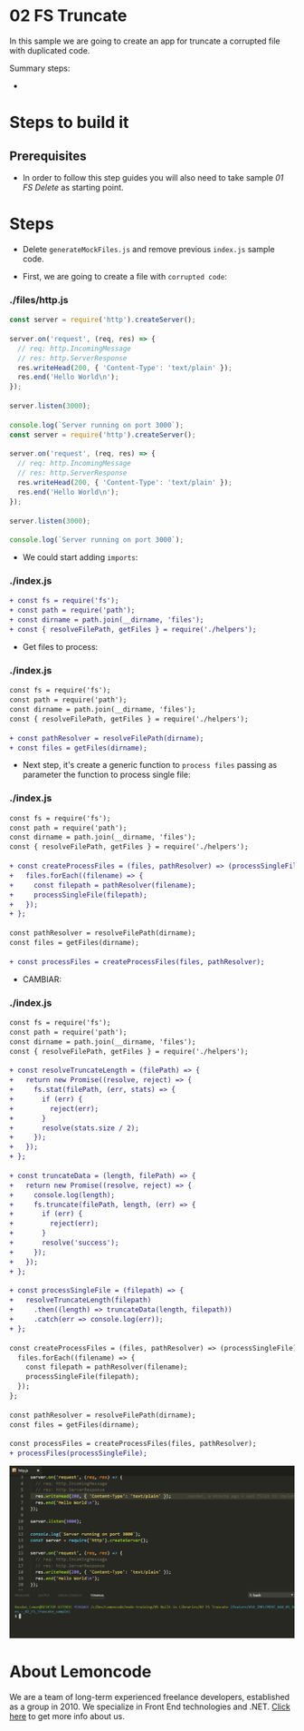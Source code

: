 # 02 FS Truncate

In this sample we are going to create an app for truncate a corrupted file with duplicated code.

Summary steps:

-

# Steps to build it

## Prerequisites

- In order to follow this step guides you will also need to take sample _01 FS Delete_ as starting point.

# Steps

- Delete `generateMockFiles.js` and remove previous `index.js` sample code.

- First, we are going to create a file with `corrupted code`:

### ./files/http.js

```javascript
const server = require('http').createServer();

server.on('request', (req, res) => {
  // req: http.IncomingMessage
  // res: http.ServerResponse
  res.writeHead(200, { 'Content-Type': 'text/plain' });
  res.end('Hello World\n');
});

server.listen(3000);

console.log(`Server running on port 3000`);
const server = require('http').createServer();

server.on('request', (req, res) => {
  // req: http.IncomingMessage
  // res: http.ServerResponse
  res.writeHead(200, { 'Content-Type': 'text/plain' });
  res.end('Hello World\n');
});

server.listen(3000);

console.log(`Server running on port 3000`);

```

- We could start adding `imports`:

### ./index.js

```diff
+ const fs = require('fs');
+ const path = require('path');
+ const dirname = path.join(__dirname, 'files');
+ const { resolveFilePath, getFiles } = require('./helpers');

```

- Get files to process:

### ./index.js

```diff
const fs = require('fs');
const path = require('path');
const dirname = path.join(__dirname, 'files');
const { resolveFilePath, getFiles } = require('./helpers');

+ const pathResolver = resolveFilePath(dirname);
+ const files = getFiles(dirname);

```

- Next step, it's create a generic function to `process files` passing as parameter the function to process single file:

### ./index.js

```diff
const fs = require('fs');
const path = require('path');
const dirname = path.join(__dirname, 'files');
const { resolveFilePath, getFiles } = require('./helpers');

+ const createProcessFiles = (files, pathResolver) => (processSingleFile) => {
+   files.forEach((filename) => {
+     const filepath = pathResolver(filename);
+     processSingleFile(filepath);
+   });
+ };

const pathResolver = resolveFilePath(dirname);
const files = getFiles(dirname);

+ const processFiles = createProcessFiles(files, pathResolver);

```

- CAMBIAR:

### ./index.js

```diff
const fs = require('fs');
const path = require('path');
const dirname = path.join(__dirname, 'files');
const { resolveFilePath, getFiles } = require('./helpers');

+ const resolveTruncateLength = (filePath) => {
+   return new Promise((resolve, reject) => {
+     fs.stat(filePath, (err, stats) => {
+       if (err) {
+         reject(err);
+       }
+       resolve(stats.size / 2);
+     });
+   });
+ };

+ const truncateData = (length, filePath) => {
+   return new Promise((resolve, reject) => {
+     console.log(length);
+     fs.truncate(filePath, length, (err) => {
+       if (err) {
+         reject(err);
+       }
+       resolve('success');
+     });
+   });
+ };

+ const processSingleFile = (filepath) => {
+   resolveTruncateLength(filepath)
+     .then((length) => truncateData(length, filepath))
+     .catch(err => console.log(err));
+ };

const createProcessFiles = (files, pathResolver) => (processSingleFile) => {
  files.forEach((filename) => {
    const filepath = pathResolver(filename);
    processSingleFile(filepath);
  });
};

const pathResolver = resolveFilePath(dirname);
const files = getFiles(dirname);

const processFiles = createProcessFiles(files, pathResolver);
+ processFiles(processSingleFile);

```

![run app](../../99%20Resources/05%20Built-in%20Libraries/02%20FS%20Truncate/run%20app.gif)

# About Lemoncode

We are a team of long-term experienced freelance developers, established as a group in 2010.
We specialize in Front End technologies and .NET. [Click here](http://lemoncode.net/services/en/#en-home) to get more info about us.
